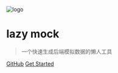 ![logo](https://raw.githubusercontent.com/wjkang/lazy-mock/master/screenshot/1.png ':size=200')

# lazy mock

> 一个快速生成后端模拟数据的懒人工具

[GitHub](https://github.com/wjkang/lazy-mock)
[Get Started](#关于lazy-mock)
